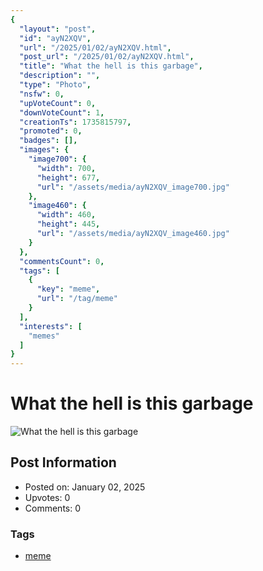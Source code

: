 ```yaml
---
{
  "layout": "post",
  "id": "ayN2XQV",
  "url": "/2025/01/02/ayN2XQV.html",
  "post_url": "/2025/01/02/ayN2XQV.html",
  "title": "What the hell is this garbage",
  "description": "",
  "type": "Photo",
  "nsfw": 0,
  "upVoteCount": 0,
  "downVoteCount": 1,
  "creationTs": 1735815797,
  "promoted": 0,
  "badges": [],
  "images": {
    "image700": {
      "width": 700,
      "height": 677,
      "url": "/assets/media/ayN2XQV_image700.jpg"
    },
    "image460": {
      "width": 460,
      "height": 445,
      "url": "/assets/media/ayN2XQV_image460.jpg"
    }
  },
  "commentsCount": 0,
  "tags": [
    {
      "key": "meme",
      "url": "/tag/meme"
    }
  ],
  "interests": [
    "memes"
  ]
}
---
```


# What the hell is this garbage

![What the hell is this garbage](/assets/media/ayN2XQV_image700.jpg)

## Post Information

- Posted on: January 02, 2025
- Upvotes: 0
- Comments: 0

### Tags

- [meme](/tag/meme)

